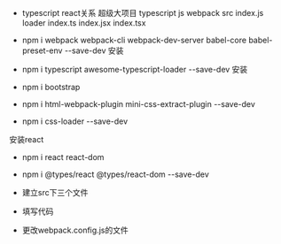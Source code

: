- typescript react关系
  超级大项目
  typescript js
  webpack src
  index.js loader index.ts
  index.jsx index.tsx


- npm i webpack webpack-cli webpack-dev-server babel-core babel-preset-env --save-dev 安装
- npm i typescript awesome-typescript-loader --save-dev 安装
- npm i bootstrap
- npm i html-webpack-plugin mini-css-extract-plugin --save-dev
- npm i css-loader --save-dev

安装react
- npm i react react-dom
- npm i @types/react @types/react-dom --save-dev

- 建立src下三个文件
- 填写代码
- 更改webpack.config.js的文件

